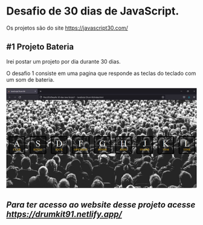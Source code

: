 # Desafio de 30 dias de JavaScript. 
Os projetos são do site https://javascript30.com/
## #1 Projeto Bateria 

Irei postar um projeto por dia durante 30 dias. 

O desafio 1 consiste em uma pagina que responde as teclas do teclado com um som de bateria. 

![alt="imagem da tela do website"](https://github.com/diegoguedes91/drum-kit/blob/main/Screen.JPG)




## *Para ter acesso ao website desse projeto acesse https://drumkit91.netlify.app/*
